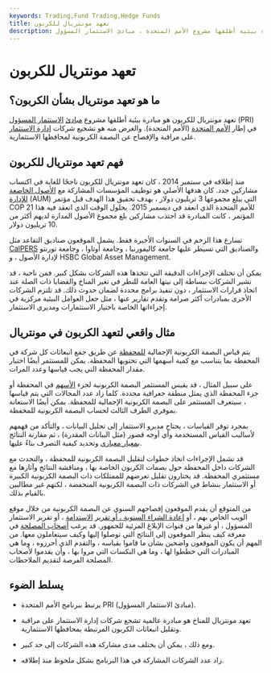 ```yaml
---
keywords: Trading,Fund Trading,Hedge Funds
title: تعهد مونتريال للكربون
description: تعهد مونتريال للكربون هو مبادرة بيئية أطلقها مشروع الأمم المتحدة ، مبادئ الاستثمار المسؤول (PRI).
---
```


# تعهد مونتريال للكربون
## ما هو تعهد مونتريال بشأن الكربون؟

تعهد مونتريال للكربون هو مبادرة بيئية أطلقها مشروع [مبادئ](/un-principles-responsible-investment-pri) [الاستثمار المسؤول](/un-principles-responsible-investment-pri) (PRI) في إطار [الأمم المتحدة](/united-nations-un) (الأمم المتحدة). والغرض منه هو تشجيع شركات [إدارة الاستثمار](/investment-management) على مراقبة والإفصاح عن البصمة الكربونية لمحافظها الاستثمارية.

## فهم تعهد مونتريال للكربون

منذ إطلاقه في سبتمبر 2014 ، كان تعهد مونتريال للكربون ناجحًا للغاية في اكتساب مشاركين جدد. كان هدفها الأصلي هو توظيف المؤسسات المشاركة مع [الأصول الخاضعة للإدارة](/aum) (AUM) التي يبلغ مجموعها 3 تريليون دولار ، بهدف تحقيق هذا الهدف قبل مؤتمر COP 21 للأمم المتحدة الذي انعقد في ديسمبر 2015. بحلول الوقت الذي انعقد فيه هذا المؤتمر ، كانت المبادرة قد اجتذب مشاركين بلغ مجموع الأصول المدارة لديهم أكثر من 10 تريليون دولار.

تسارع هذا الزخم في السنوات الأخيرة فقط. يشمل الموقعون صناديق التقاعد مثل [CalPERS](/calpers) والصناديق التي تسيطر عليها جامعة كاليفورنيا ، وجامعة أوتاوا ، وجامعة تورنتو لإدارة الأصول ، و HSBC Global Asset Management.

يمكن أن تختلف الإجراءات الدقيقة التي تتخذها هذه الشركات بشكل كبير. فمن ناحية ، قد تشير الشركات ببساطة إلى نيتها العامة للنظر في تغير المناخ والقضايا ذات الصلة عند اتخاذ قرارات الاستثمار ، دون تنفيذ برامج محددة لضمان حدوث ذلك. قد تلتزم الشركات الأخرى بمبادرات أكثر صرامة وتقدم تقارير عنها ، مثل جعل العوامل البيئية مركزية في إجراءاتها الخاصة باختيار الاستثمارات ومديري الاستثمار.

## مثال واقعي لتعهد الكربون في مونتريال

يتم قياس البصمة الكربونية الإجمالية [للمحفظة](/portfolio) عن طريق جمع انبعاثات كل شركة في المحفظة بما يتناسب مع كمية أسهمها التي تحتويها المحفظة. يمكن للمستثمر أيضًا اختيار مقدار المحفظة التي يجب قياسها وعدد المرات.

على سبيل المثال ، قد يقيس المستثمر البصمة الكربونية لجزء [الأسهم](/equity) في المحفظة أو جزء المحفظة الذي يمثل منطقة جغرافية محددة. كلما زاد عدد المجالات التي يتم قياسها ، سيتعرف المستثمر على البصمة الكربونية الإجمالية للمحفظة. يمكن أيضًا الاستعانة بموفري الطرف الثالث لحساب البصمة الكربونية للمحفظة.

بمجرد توفر القياسات ، يحتاج مديرو الاستثمار إلى تحليل البيانات ، والتأكد من فهمهم لأساليب القياس المستخدمة وأي أوجه قصور (مثل البيانات المقدرة) ، ثم مقارنة النتائج [بمعيار معياري](/benchmark) وتحديد كيفية التصرف بناءً عليها.

قد تشمل الإجراءات اتخاذ خطوات لتقليل البصمة الكربونية للمحفظة ، والتحدث مع الشركات داخل المحفظة حول بصمات الكربون الخاصة بها ، ومناقشة النتائج وآثارها مع مستثمري المحفظة. قد يختارون تقليل تعرضهم للممتلكات ذات البصمة الكربونية الكبيرة أو الاستثمار بنشاط في الشركات ذات البصمة الكربونية المنخفضة ، لكنهم غير مطالبين بالقيام بذلك.

من المتوقع أن يقدم الموقعون إفصاحهم السنوي عن البصمة الكربونية من خلال موقع الويب الخاص بهم ، أو [إعادة الشراء السنوية ، أو تقرير](/annualreport) [الاستدامة](/annualreport) ، أو تقرير الاستثمار المسؤول ، أو غيرها من قنوات الإبلاغ المرئية للجمهور. قد يرغب [أصحاب المصلحة](/stakeholder) في معرفة كيف ينظر الموقعون إلى النتائج التي توصلوا إليها وكيف سيتعاملون معها. من المهم أن يكون الموقعون واضحين بشأن ما قاموا بقياسه ، والتقدم الذي أحرزوه ، وما هي المبادرات التي خططوا لها ، وما هي النكسات التي مروا بها ، وأن يقدموا لأصحاب المصلحة الفرصة لتقديم الملاحظات.

## يسلط الضوء

- يرتبط ببرنامج الأمم المتحدة PRI (مبادئ الاستثمار المسؤول).

- تعهد مونتريال للمناخ هو مبادرة عالمية تشجع شركات إدارة الاستثمار على مراقبة وتقليل انبعاثات الكربون المرتبطة بمحافظها الاستثمارية.

- ومع ذلك ، يمكن أن يختلف مدى مشاركة هذه الشركات إلى حد كبير.

- زاد عدد الشركات المشاركة في هذا البرنامج بشكل ملحوظ منذ إطلاقه.

